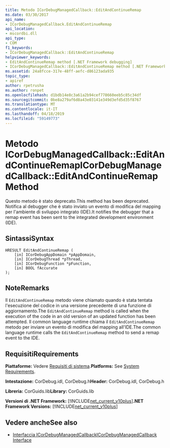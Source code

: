 ```yaml
---
title: Metodo ICorDebugManagedCallback::EditAndContinueRemap
ms.date: 03/30/2017
api_name:
- ICorDebugManagedCallback.EditAndContinueRemap
api_location:
- mscordbi.dll
api_type:
- COM
f1_keywords:
- ICorDebugManagedCallback::EditAndContinueRemap
helpviewer_keywords:
- EditAndContinueRemap method [.NET Framework debugging]
- ICorDebugManagedCallback::EditAndContinueRemap method [.NET Framework debugging]
ms.assetid: 24a8fcce-317e-48ff-aefc-d86123ada935
topic_type:
- apiref
author: rpetrusha
ms.author: ronpet
ms.openlocfilehash: d1bdb14e8c3a61a2b94cef778660eeb5c85c34df
ms.sourcegitcommit: 0be8a279af6d8a43e03141e349d3efd5d35f8767
ms.translationtype: MT
ms.contentlocale: it-IT
ms.lasthandoff: 04/18/2019
ms.locfileid: "59149773"
---
```

# <a name="icordebugmanagedcallbackeditandcontinueremap-method"></a><span data-ttu-id="eee9e-102">Metodo ICorDebugManagedCallback::EditAndContinueRemap</span><span class="sxs-lookup"><span data-stu-id="eee9e-102">ICorDebugManagedCallback::EditAndContinueRemap Method</span></span>
<span data-ttu-id="eee9e-103">Questo metodo è stato deprecato.</span><span class="sxs-lookup"><span data-stu-id="eee9e-103">This method has been deprecated.</span></span> <span data-ttu-id="eee9e-104">Notifica al debugger che è stato inviato un evento di modifica del mapping per l'ambiente di sviluppo integrato (IDE).</span><span class="sxs-lookup"><span data-stu-id="eee9e-104">It notifies the debugger that a remap event has been sent to the integrated development environment (IDE).</span></span>  
  
## <a name="syntax"></a><span data-ttu-id="eee9e-105">Sintassi</span><span class="sxs-lookup"><span data-stu-id="eee9e-105">Syntax</span></span>  
  
```  
HRESULT EditAndContinueRemap (  
    [in] ICorDebugAppDomain *pAppDomain,  
    [in] ICorDebugThread *pThread,  
    [in] ICorDebugFunction *pFunction,  
    [in] BOOL fAccurate  
);  
```  
  
## <a name="remarks"></a><span data-ttu-id="eee9e-106">Note</span><span class="sxs-lookup"><span data-stu-id="eee9e-106">Remarks</span></span>  
 <span data-ttu-id="eee9e-107">Il `EditAndContinueRemap` metodo viene chiamato quando è stata tentata l'esecuzione del codice in una versione precedente di una funzione di aggiornamento.</span><span class="sxs-lookup"><span data-stu-id="eee9e-107">The `EditAndContinueRemap` method is called when the execution of the code in an old version of an updated function has been attempted.</span></span> <span data-ttu-id="eee9e-108">Il common language runtime chiama il `EditAndContinueRemap` metodo per inviare un evento di modifica del mapping all'IDE.</span><span class="sxs-lookup"><span data-stu-id="eee9e-108">The common language runtime calls the `EditAndContinueRemap` method to send a remap event to the IDE.</span></span>  
  
## <a name="requirements"></a><span data-ttu-id="eee9e-109">Requisiti</span><span class="sxs-lookup"><span data-stu-id="eee9e-109">Requirements</span></span>  
 <span data-ttu-id="eee9e-110">**Piattaforme:** Vedere [Requisiti di sistema](../../../../docs/framework/get-started/system-requirements.md).</span><span class="sxs-lookup"><span data-stu-id="eee9e-110">**Platforms:** See [System Requirements](../../../../docs/framework/get-started/system-requirements.md).</span></span>  
  
 <span data-ttu-id="eee9e-111">**Intestazione:** CorDebug.idl, CorDebug.h</span><span class="sxs-lookup"><span data-stu-id="eee9e-111">**Header:** CorDebug.idl, CorDebug.h</span></span>  
  
 <span data-ttu-id="eee9e-112">**Libreria:** CorGuids.lib</span><span class="sxs-lookup"><span data-stu-id="eee9e-112">**Library:** CorGuids.lib</span></span>  
  
 <span data-ttu-id="eee9e-113">**Versioni di .NET Framework:** [!INCLUDE[net_current_v10plus](../../../../includes/net-current-v10plus-md.md)]</span><span class="sxs-lookup"><span data-stu-id="eee9e-113">**.NET Framework Versions:** [!INCLUDE[net_current_v10plus](../../../../includes/net-current-v10plus-md.md)]</span></span>  
  
## <a name="see-also"></a><span data-ttu-id="eee9e-114">Vedere anche</span><span class="sxs-lookup"><span data-stu-id="eee9e-114">See also</span></span>

- [<span data-ttu-id="eee9e-115">Interfaccia ICorDebugManagedCallback</span><span class="sxs-lookup"><span data-stu-id="eee9e-115">ICorDebugManagedCallback Interface</span></span>](../../../../docs/framework/unmanaged-api/debugging/icordebugmanagedcallback-interface.md)
